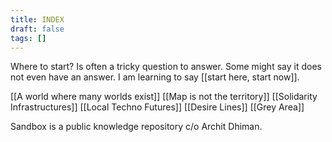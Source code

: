```yaml
---
title: INDEX
draft: false
tags: []
---
```

Where to start? Is often a tricky question to answer. Some might say it does not even have an answer.  I am learning to say [[start here, start now]]. 

[[A world where many worlds exist]]
[[Map is not the territory]]
[[Solidarity Infrastructures]]
[[Local Techno Futures]]
[[Desire Lines]]
[[Grey Area]]




Sandbox is a public knowledge repository c/o Archit Dhiman.
